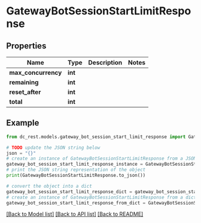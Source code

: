 # GatewayBotSessionStartLimitResponse


## Properties

Name | Type | Description | Notes
------------ | ------------- | ------------- | -------------
**max_concurrency** | **int** |  | 
**remaining** | **int** |  | 
**reset_after** | **int** |  | 
**total** | **int** |  | 

## Example

```python
from dc_rest.models.gateway_bot_session_start_limit_response import GatewayBotSessionStartLimitResponse

# TODO update the JSON string below
json = "{}"
# create an instance of GatewayBotSessionStartLimitResponse from a JSON string
gateway_bot_session_start_limit_response_instance = GatewayBotSessionStartLimitResponse.from_json(json)
# print the JSON string representation of the object
print(GatewayBotSessionStartLimitResponse.to_json())

# convert the object into a dict
gateway_bot_session_start_limit_response_dict = gateway_bot_session_start_limit_response_instance.to_dict()
# create an instance of GatewayBotSessionStartLimitResponse from a dict
gateway_bot_session_start_limit_response_from_dict = GatewayBotSessionStartLimitResponse.from_dict(gateway_bot_session_start_limit_response_dict)
```
[[Back to Model list]](../README.md#documentation-for-models) [[Back to API list]](../README.md#documentation-for-api-endpoints) [[Back to README]](../README.md)


